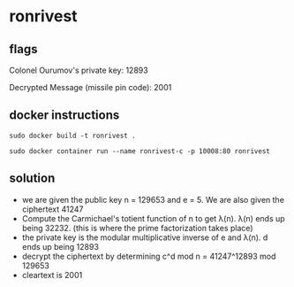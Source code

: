 # ronrivest
## flags
Colonel Ourumov's private key: 12893

Decrypted Message (missile pin code): 2001
## docker instructions
`sudo docker build -t ronrivest .`

`sudo docker container run --name ronrivest-c -p 10008:80 ronrivest`

## solution
* we are given the public key n = 129653 and e = 5. We are also given the ciphertext 41247
* Compute the Carmichael's totient function of n to get λ(n). λ(n) ends up being 32232. (this is where the prime factorization takes place)
* the private key is the modular multiplicative inverse of e and λ(n). d ends up being 12893
* decrypt the ciphertext by determining c^d mod n = 41247^12893 mod 129653
* cleartext is 2001
